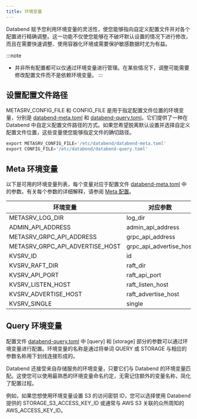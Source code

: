 ```yaml
---
title: 环境变量
---
```


Databend 赋予您利用环境变量的灵活性，使您能够指向自定义配置文件并对各个配置进行精确调整。这一功能不仅使您能够在不破坏默认设置的情况下进行修改，而且在需要快速调整、使用容器化环境或需要保护敏感数据时尤为有益。

:::note

- 并非所有配置都可以仅通过环境变量进行管理。在某些情况下，调整可能需要修改配置文件而不是依赖环境变量。
  :::

## 设置配置文件路径

METASRV_CONFIG_FILE 和 CONFIG_FILE 是用于指定配置文件位置的环境变量，分别是 [databend-meta.toml](https://github.com/databendlabs/databend/blob/main/scripts/distribution/configs/databend-meta.toml) 和 [databend-query.toml](https://github.com/databendlabs/databend/blob/main/scripts/distribution/configs/databend-query.toml)。它们提供了一种在 Databend 中自定义配置文件路径的方式。如果您希望脱离默认设置并选择自定义配置文件位置，这些变量使您能够指定文件的确切路径。

```sql title='示例'
export METASRV_CONFIG_FILE='/etc/databend/databend-meta.toml'
export CONFIG_FILE='/etc/databend/databend-query.toml'
```

## Meta 环境变量

以下是可用的环境变量列表，每个变量对应于配置文件 [databend-meta.toml](https://github.com/databendlabs/databend/blob/main/scripts/distribution/configs/databend-meta.toml) 中的参数。有关每个参数的详细解释，请参阅 [Meta 配置](01-metasrv-config.md)。

| 环境变量                        | 对应参数                |
| ------------------------------- | ----------------------- |
| METASRV_LOG_DIR                 | log_dir                 |
| ADMIN_API_ADDRESS               | admin_api_address       |
| METASRV_GRPC_API_ADDRESS        | grpc_api_address        |
| METASRV_GRPC_API_ADVERTISE_HOST | grpc_api_advertise_host |
| KVSRV_ID                        | id                      |
| KVSRV_RAFT_DIR                  | raft_dir                |
| KVSRV_API_PORT                  | raft_api_port           |
| KVSRV_LISTEN_HOST               | raft_listen_host        |
| KVSRV_ADVERTISE_HOST            | raft_advertise_host     |
| KVSRV_SINGLE                    | single                  |

## Query 环境变量

配置文件 [databend-query.toml](https://github.com/databendlabs/databend/blob/main/scripts/distribution/configs/databend-query.toml) 中 [query] 和 [storage] 部分的参数可以通过环境变量进行配置。环境变量的名称是通过将单词 QUERY 或 STORAGE 与相应的参数名称用下划线连接形成的。

Databend 还接受来自存储服务的环境变量，只要它们与 Databend 的环境变量匹配。这使您可以使用最熟悉的环境变量命名约定，无需记住额外的变量名称，简化了配置过程。

例如，如果您想使用环境变量设置 S3 的访问密钥 ID，您可以选择使用 Databend 提供的 STORAGE_S3_ACCESS_KEY_ID 或通常与 AWS S3 关联的众所周知的 AWS_ACCESS_KEY_ID。
